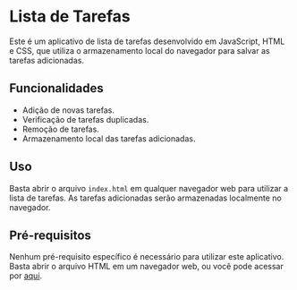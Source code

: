 
# Lista de Tarefas

Este é um aplicativo de lista de tarefas desenvolvido em JavaScript, HTML e CSS, que utiliza o armazenamento local do navegador para salvar as tarefas adicionadas.

## Funcionalidades

- Adição de novas tarefas.
- Verificação de tarefas duplicadas.
- Remoção de tarefas.
- Armazenamento local das tarefas adicionadas.

## Uso

Basta abrir o arquivo `index.html` em qualquer navegador web para utilizar a lista de tarefas. As tarefas adicionadas serão armazenadas localmente no navegador.

## Pré-requisitos

Nenhum pré-requisito específico é necessário para utilizar este aplicativo. Basta abrir o arquivo HTML em um navegador web, ou você pode acessar por [aqui](kaliniv.github.io/lista-de-tarefas/).
